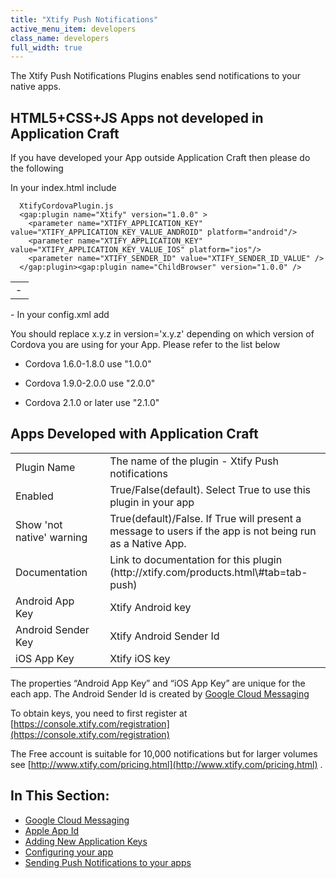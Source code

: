 ```yaml
---
title: "Xtify Push Notifications"
active_menu_item: developers
class_name: developers
full_width: true
---
```



The Xtify Push Notifications Plugins enables send notifications to your native apps.

## HTML5+CSS+JS Apps not developed in Application Craft

If you have developed your App outside Application Craft then please do the following

<table>
<tr>
<td width="13">
 - 

</td>
In your index.html include

      XtifyCordovaPlugin.js
      <gap:plugin name="Xtify" version="1.0.0" >
        <parameter name="XTIFY_APPLICATION_KEY" value="XTIFY_APPLICATION_KEY_VALUE_ANDROID" platform="android"/>
        <parameter name="XTIFY_APPLICATION_KEY" value="XTIFY_APPLICATION_KEY_VALUE_IOS" platform="ios"/>
        <parameter name="XTIFY_SENDER_ID" value="XTIFY_SENDER_ID_VALUE" />
      </gap:plugin><gap:plugin name="ChildBrowser" version="1.0.0" />
     

</tr>
</table>
 - In your config.xml add

You should replace x.y.z in version='x.y.z' depending on which version of Cordova you are using for your App. Please refer to the list below

 - Cordova 1.6.0-1.8.0 use "1.0.0"

 - Cordova 1.9.0-2.0.0 use "2.0.0"

 - Cordova 2.1.0 or later use "2.1.0"

## Apps Developed with Application Craft

<table>
<tr>
<td width="182">
Plugin Name

</td>
<td width="20">

</td>
<td width="740">
The name of the plugin - Xtify Push notifications

</td>
</tr>
<tr>
<td width="182">
Enabled

</td>
<td width="20">

</td>
<td width="740">
True/False(default). Select True to use this plugin in your app

</td>
</tr>
<tr>
<td width="182">
Show 'not native' warning

</td>
<td width="20">

</td>
<td width="740">
True(default)/False. If True will present a message to users if the app is not being run as a Native App.

</td>
</tr>
<tr>
<td width="182">
Documentation

</td>
<td width="20">

</td>
<td width="740">
Link to documentation for this plugin (http://xtify.com/products.html\#tab=tab-push)

</td>
</tr>
<tr>
<td width="182">
Android App Key

</td>
<td width="20">

</td>
<td width="740">
Xtify Android key

</td>
</tr>
<tr>
<td width="182">
Android Sender Key

</td>
<td width="20">

</td>
<td width="740">
Xtify Android Sender Id

</td>
</tr>
<tr>
<td width="182">
iOS App Key

</td>
<td width="20">

</td>
<td width="740">
Xtify iOS key

</td>
</tr>
</table>

The properties “Android App Key” and “iOS App Key” are unique for the each app. The Android Sender Id is created by [Google Cloud Messaging](/developers/user-guide/ac-mobile-build-phonegap/cordova/ac-mobile-build/ac-build-plugins/xtify-push-notifications/google-cloud-messaging)

To obtain keys, you need to first register at [https://console.xtify.com/registration](https://console.xtify.com/registration)

The Free account is suitable for 10,000 notifications but for larger volumes see [http://www.xtify.com/pricing.html](http://www.xtify.com/pricing.html) .

## In This Section:

 - [Google Cloud Messaging](/developers/user-guide/ac-mobile-build-phonegap/cordova/ac-mobile-build/ac-build-plugins/xtify-push-notifications/google-cloud-messaging)
 - [Apple App Id](/developers/user-guide/ac-mobile-build-phonegap/cordova/ac-mobile-build/ac-build-plugins/xtify-push-notifications/apple-app-id)
 - [Adding New Application Keys](/developers/user-guide/ac-mobile-build-phonegap/cordova/ac-mobile-build/ac-build-plugins/xtify-push-notifications/adding-new-application)
 - [Configuring your app](/developers/user-guide/ac-mobile-build-phonegap/cordova/ac-mobile-build/ac-build-plugins/xtify-push-notifications/configuring-your-app)
 - [Sending Push Notifications to your apps](/developers/user-guide/ac-mobile-build-phonegap/cordova/ac-mobile-build/ac-build-plugins/xtify-push-notifications/sending-push-notifications-to)


